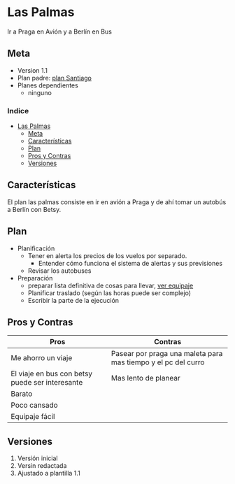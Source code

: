 # Las Palmas
Ir a Praga en Avión y a Berlín en Bus


## Meta
- Version 1.1
- Plan padre: [plan Santiago](Santiago.md)
- Planes dependientes
  - ninguno

### Indice
- [Las Palmas](#las-palmas)
  - [Meta](#meta)
  - [Características](#características)
  - [Plan](#plan)
  - [Pros y Contras](#pros-y-contras)
  - [Versiones](#versiones)

## Características
El plan las palmas consiste en ir en avión a Praga y de ahí tomar un autobús a Berlín con Betsy. 

## Plan
- Planificación
  - Tener en alerta los precios de los vuelos por separado. 
    - Entender cómo funciona el sistema de alertas y sus previsiones
  - Revisar los autobuses
- Preparación
  - preparar lista definitiva de cosas para llevar, [ver equipaje](Santiago.md#equipaje)
  - Planificar traslado (según las horas puede ser complejo)
  - Escribir la parte de la ejecución




## Pros y Contras

| Pros                                              | Contras                                                       |
|---------------------------------------------------|---------------------------------------------------------------|
| Me ahorro un viaje                                | Pasear por praga una maleta para mas tiempo y el pc del curro |
| El viaje en bus con betsy puede ser interesante   | Mas lento de planear                                          |
| Barato                                            |                                                               |
| Poco cansado                                      |                                                               |
| Equipaje fácil                                    |                                                               |


## Versiones
1. Versión inicial
2. Versin redactada
3. Ajustado a plantilla 1.1